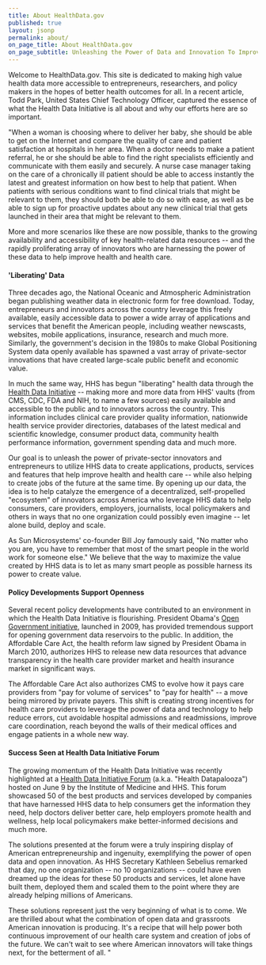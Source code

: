 ```yaml
---
title: About HealthData.gov
published: true
layout: jsonp
permalink: about/
on_page_title: About HealthData.gov
on_page_subtitle: Unleashing the Power of Data and Innovation To Improve Health
---
```


Welcome to HealthData.gov. This site is dedicated to making high value health data more accessible to entrepreneurs, researchers, and policy makers in the hopes of better health outcomes for all. In a recent article, Todd Park, United States Chief Technology Officer, captured the essence of what the Health Data Initiative is all about and why our efforts here are so important.

"When a woman is choosing where to deliver her baby, she should be able to get on the Internet and compare the quality of care and patient satisfaction at hospitals in her area. When a doctor needs to make a patient referral, he or she should be able to find the right specialists efficiently and communicate with them easily and securely. A nurse case manager taking on the care of a chronically ill patient should be able to access instantly the latest and greatest information on how best to help that patient. When patients with serious conditions want to find clinical trials that might be relevant to them, they should both be able to do so with ease, as well as be able to sign up for proactive updates about any new clinical trial that gets launched in their area that might be relevant to them.

More and more scenarios like these are now possible, thanks to the growing availability and accessibility of key health-related data resources -- and the rapidly proliferating array of innovators who are harnessing the power of these data to help improve health and health care.   

#### 'Liberating' Data

Three decades ago, the National Oceanic and Atmospheric Administration began publishing weather data in electronic form for free download. Today, entrepreneurs and innovators across the country leverage this freely available, easily accessible data to power a wide array of applications and services that benefit the American people, including weather newscasts, websites, mobile applications, insurance, research and much more. Similarly, the government's decision in the 1980s to make Global Positioning System data openly available has spawned a vast array of private-sector innovations that have created large-scale public benefit and economic value.   

In much the same way, HHS has begun "liberating" health data through the [Health Data Initiative](http://www.hhs.gov/open/initiatives/hdi/index.html) -- making more and more data from HHS' vaults (from CMS, CDC, FDA and NIH, to name a few sources) easily available and accessible to the public and to innovators across the country. This information includes clinical care provider quality information, nationwide health service provider directories, databases of the latest medical and scientific knowledge, consumer product data, community health performance information, government spending data and much more.&nbsp;

Our goal is to unleash the power of private-sector innovators and entrepreneurs to utilize HHS data to create applications, products, services and features that help improve health and health care -- while also helping to create jobs of the future at the same time. By opening up our data, the idea is to help catalyze the emergence of a decentralized, self-propelled "ecosystem" of innovators across America who leverage HHS data to help consumers, care providers, employers, journalists, local policymakers and others in ways that no one organization could possibly even imagine -- let alone build, deploy and scale.

As Sun Microsystems' co-founder Bill Joy famously said, "No matter who you are, you have to remember that most of the smart people in the world work for someone else." We believe that the way to maximize the value created by HHS data is to let as many smart people as possible harness its power to create value.&nbsp; &nbsp;&nbsp;&nbsp;&nbsp;

#### Policy Developments Support Openness

Several recent policy developments have contributed to an environment in which the Health Data Initiative is flourishing. President Obama's [Open Government initiative](http://www.whitehouse.gov/open), launched in 2009, has provided tremendous support for opening government data reservoirs to the public. In addition, the Affordable Care Act, the health reform law signed by President Obama in March 2010, authorizes HHS to release new data resources that advance transparency in the health care provider market and health insurance market in significant ways.

The Affordable Care Act also authorizes CMS to evolve how it pays care providers from "pay for volume of services" to "pay for health" -- a move being mirrored by private payers. This shift is creating strong incentives for health care providers to leverage the power of data and technology to help reduce errors, cut avoidable hospital admissions and readmissions, improve care coordination, reach beyond the walls of their medical offices and engage patients in a whole new way.&nbsp; &nbsp;&nbsp;&nbsp;

#### Success Seen at Health Data Initiative Forum

The growing momentum of the Health Data Initiative was recently highlighted at a [Health Data Initiative Forum](http://www.iom.edu/Activities/PublicHealth/HealthData/2011-JUN-09.aspx) (a.k.a. "Health Datapalooza") hosted on June 9 by the Institute of Medicine and HHS. This forum showcased 50 of the best products and services developed by companies that have harnessed HHS data to help consumers get the information they need, help doctors deliver better care, help employers promote health and wellness, help local policymakers make better-informed decisions and much more.

The solutions presented at the forum were a truly inspiring display of American entrepreneurship and ingenuity, exemplifying the power of open data and open innovation. As HHS Secretary Kathleen Sebelius remarked that day, no one organization -- no 10 organizations -- could have even dreamed up the ideas for these 50 products and services, let alone have built them, deployed them and scaled them to the point where they are already helping millions of Americans.&nbsp; &nbsp;&nbsp;

These solutions represent just the very beginning of what is to come. We are thrilled about what the combination of open data and grassroots American innovation is producing. It's a recipe that will help power both continuous improvement of our health care system and creation of jobs of the future. We can't wait to see where American innovators will take things next, for the betterment of all. "

